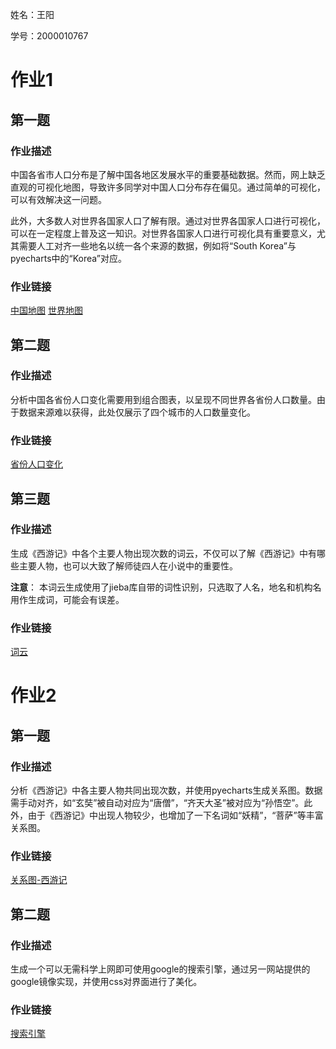 姓名：王阳

学号：2000010767

# 作业1

## 第一题
### 作业描述
中国各省市人口分布是了解中国各地区发展水平的重要基础数据。然而，网上缺乏直观的可视化地图，导致许多同学对中国人口分布存在偏见。通过简单的可视化，可以有效解决这一问题。

此外，大多数人对世界各国家人口了解有限。通过对世界各国家人口进行可视化，可以在一定程度上普及这一知识。对世界各国家人口进行可视化具有重要意义，尤其需要人工对齐一些地名以统一各个来源的数据，例如将“South Korea”与pyecharts中的“Korea”对应。

### 作业链接
[中国地图](https://yangwangpku.github.io/python-Project-2024Spring/homework1/population_china_map.html)
[世界地图](https://yangwangpku.github.io/python-Project-2024Spring/homework1/population_world_map.html)

## 第二题
### 作业描述
分析中国各省份人口变化需要用到组合图表，以呈现不同世界各省份人口数量。由于数据来源难以获得，此处仅展示了四个城市的人口数量变化。

### 作业链接
[省份人口变化](https://yangwangpku.github.io/python-Project-2024Spring/homework1/population_city.html)

## 第三题
### 作业描述
生成《西游记》中各个主要人物出现次数的词云，不仅可以了解《西游记》中有哪些主要人物，也可以大致了解师徒四人在小说中的重要性。

**注意**： 本词云生成使用了jieba库自带的词性识别，只选取了人名，地名和机构名用作生成词，可能会有误差。

### 作业链接
[词云](https://yangwangpku.github.io/python-Project-2024Spring/homework1/wordcloud.html)

# 作业2

## 第一题
### 作业描述
分析《西游记》中各主要人物共同出现次数，并使用pyecharts生成关系图。数据需手动对齐，如“玄奘”被自动对应为“唐僧”，“齐天大圣”被对应为“孙悟空”。此外，由于《西游记》中出现人物较少，也增加了一下名词如“妖精”，“菩萨”等丰富关系图。

### 作业链接
[关系图-西游记](homework2/output/关系图-西游记.html)

## 第二题
### 作业描述
生成一个可以无需科学上网即可使用google的搜索引擎，通过另一网站提供的google镜像实现，并使用css对界面进行了美化。

### 作业链接
[搜索引擎](homework2/my_google.html)
